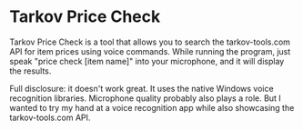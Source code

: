 # Tarkov Price Check

Tarkov Price Check is a tool that allows you to search the tarkov-tools.com API for item prices using voice commands. While running the program, just speak "price check [item name]" into your microphone, and it will display the results.

Full disclosure: it doesn't work great. It uses the native Windows voice recognition libraries. Microphone quality probably also plays a role. But I wanted to try my hand at a voice recognition app while also showcasing the tarkov-tools.com API.